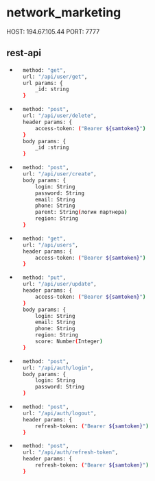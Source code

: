 # network_marketing

HOST: 194.67.105.44
PORT: 7777

## rest-api

* ```sh
    method: "get",
    url: "/api/user/get",
    url params: {
        _id: string
    }

* ```sh
    method: "post", 
    url: "/api/user/delete",
    header params: {
        access-token: ("Bearer ${samtoken}")
    }
    body params: {
        _id :string
    }

* ```sh
    method: "post",
    url: "/api/user/create",
    body params: {
        login: String
        password: String
        email: String
        phone: String
        parent: String(логин партнера)
        region: String
    }

* ```sh
    method: "get",
    url: "/api/users",
    header params: {
        access-token: ("Bearer ${samtoken}")
    }

* ```sh
    method: "put",
    url: "/api/user/update",
    header params: {
        access-token: ("Bearer ${samtoken}")
    }
    body params: {
        login: String
        email: String
        phone: String
        region: String
        score: Number(Integer)
    }

* ```sh
    method: "post",
    url: "/api/auth/login",
    body params: {
        login: String
        password: String
    }

* ```sh
    method: "post",
    url: "/api/auth/logout",
    header params: {
        refresh-token: ("Bearer ${samtoken}")
    }

* ```sh
    method: "post",
    url: "/api/auth/refresh-token",
    header params: {
        refresh-token: ("Bearer ${samtoken}")
    }

